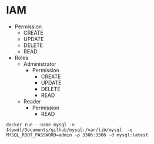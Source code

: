 # IAM

* Permission
  * CREATE
  * UPDATE
  * DELETE
  * READ
* Roles
  * Administrator
    * Permission
      * CREATE
      * UPDATE
      * DELETE
      * READ
  * Reader
    * Permission
      * READ

```
docker run --name mysql -v $(pwd)/Documents/github/mysql:/var/lib/mysql  -e MYSQL_ROOT_PASSWORD=admin -p 3306:3306 -d mysql:latest
```